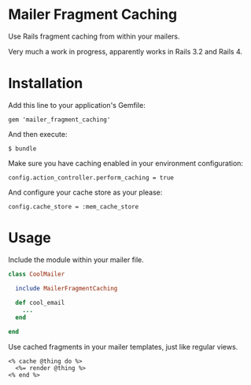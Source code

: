 Mailer Fragment Caching
=======================

Use Rails fragment caching from within your mailers. 

Very much a work in progress, apparently works in Rails 3.2 and Rails 4.

# Installation

Add this line to your application's Gemfile:

`gem 'mailer_fragment_caching'`

And then execute:

`$ bundle`

Make sure you have caching enabled in your environment configuration:

`config.action_controller.perform_caching = true`

And configure your cache store as your please:

`config.cache_store = :mem_cache_store`

# Usage

Include the module within your mailer file.

```ruby
class CoolMailer

  include MailerFragmentCaching
  
  def cool_email
    ...
  end

end
```

Use cached fragments in your mailer templates, just like regular views.

```erb
<% cache @thing do %>
  <%= render @thing %>
<% end %>
```
